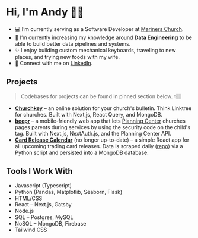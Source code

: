 # Hi, I'm Andy 👋🏽

- 💻 I’m currently serving as a Software Developer at [Mariners Church](https://www.marinerschurch.org).
- 🌱 I’m currently increasing my knowledge around **Data Engineering** to be able to build better data pipelines and systems.
- ✨ I enjoy building custom mechanical keyboards, traveling to new places, and trying new foods with my wife.
- 👔 Connect with me on [LinkedIn](https://www.linkedin.com/in/andyhxng/).

## Projects
> Codebases for projects can be found in pinned section below. 👇🏽
- **[Churchkey](https://churchkey.hong.sh)** – an online solution for your church's bulletin. Think Linktree for churches. Built with Next.js, React Query, and MongoDB.
- **[beepr](https://beepr.vercel.app)** – a mobile-friendly web app that lets [Planning Center](https://www.planningcenter.com/) churches pages parents during services by using the security code on the child's tag. Built with Next.js, NextAuth.js, and the Planning Center API.
- **[Card Release Calendar](https://card-calendar.vercel.app)** (no longer up-to-date) – a simple React app for all upcoming trading card releases. Data is scraped daily ([repo](https://www.github.com/andyhong/card-monitor)) via a Python script and persisted into a MongoDB database.

## Tools I Work With

- Javascript (Typescript)
- Python (Pandas, Matplotlib, Seaborn, Flask)
- HTML/CSS
- React – Next.js, Gatsby
- Node.js
- SQL – Postgres, MySQL
- NoSQL – MongoDB, Firebase
- Tailwind CSS
